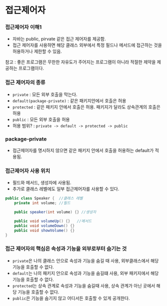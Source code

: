 # 접근제어자
### 접근제어자 이해1
- 자바는 public, pirvate 같은 접근 제어자를 제공함.
- 접근 제어자를 사용하면 해당 클래스 외부에서 특정 필드나 메서드에 접근하는 것을 허용하거나 제한할 수 있음.

참고 : 좋은 프로그램은 무한한 자유도가 주어지는 프로그램이 아니라 적절한 제약을 제공하는 프로그램이다.

### 접근 제어자의 종류
- `private` : 모든 외부 호출을 막는다.
- `default(package-private)` : 같은 패키지안에서 호출은 허용
- `protected` : 같은 패키지 안에서 호출은 허용. 패키지가 달라도 상속관계의 호출은 허용
- `public` : 모든 외부 호출을 허용
- 허용 범위? : `private -> default -> protected -> public`

### package-private
- 접근제어자를 명시하지 않으면 같은 패키지 안에서 호출을 허용하는 default가 적용됨.

### 접근제어자 사용 위치
- 필드와 메서드, 생성자에 사용됨.
- 추가로 클래스 레벨에도 일부 접근제어자를 사용할 수 있다.
```java
public class Speaker {  //클래스 레벨
    private int volume; //필드

    public speaker(int volume) {} //생성자

    public void volumeUp() {}   //메서드
    public void volumeDown() {}
    public void showVolume() {}
}
```


### 접근 제어자의 핵심은 속성과 기능을 외부로부터 숨기는 것
- `private`은 나의 클래스 안으로 속성과 기능을 숨길 때 사용, 외부클래스에서 해당 기능을 호출할 수 없다.
- `default`는 나의 패키지 안으로 속성과 기능을 숨길떄 사용, 외부 패키지에서 해당 기능을 호출할 수 없다.
- `protected`는 상속 관계로 속성과 기능을 숨길때 사용, 상속 관계가 아닌 곳에서 해당 기능을 호출할 수 없다.
- `public`은 기능을 숨기지 않고 어디서든 호출할 수 있게 공개한다.

